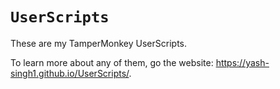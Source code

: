 # `UserScripts`

These are my TamperMonkey UserScripts.

To learn more about any of them, go the website: <https://yash-singh1.github.io/UserScripts/>.
